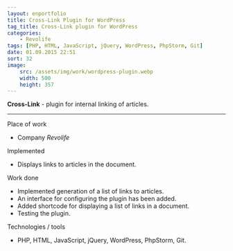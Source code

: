 ```yaml
---
layout: enportfolio
title: Cross-Link Plugin for WordPress
tag_title: Cross-Link plugin for WordPress
categories:
    - Revolife
tags: [PHP, HTML, JavaScript, jQuery, WordPress, PhpStorm, Git]
date: 01.09.2015 22:51
sort: 32
image: 
    src: /assets/img/work/wordpress-plugin.webp 
    width: 500
    height: 357
---
```


**Cross-Link** - plugin for internal linking of articles.

---

Place of work

* Company _Revolife_

Implemented

* Displays links to articles in the document.

Work done

* Implemented generation of a list of links to articles.
* An interface for configuring the plugin has been added.
* Added shortcode for displaying a list of links in a document.
* Testing the plugin.

Technologies / tools

* PHP, HTML, JavaScript, jQuery, WordPress, PhpStorm, Git.
